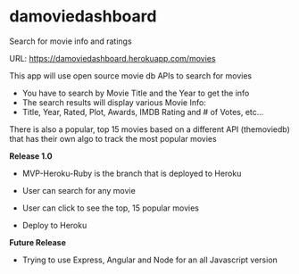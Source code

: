 # damoviedashboard
Search for movie info and ratings

URL: https://damoviedashboard.herokuapp.com/movies

This app will use open source movie db APIs to search for movies
- You have to search by Movie Title and the Year to get the info
- The search results will display various Movie Info:
- Title, Year, Rated, Plot, Awards, IMDB Rating and # of Votes, etc...

There is also a popular, top 15 movies based on a different API (themoviedb) that has their own algo to track the most popular movies 

**Release 1.0**
- MVP-Heroku-Ruby is the branch that is deployed to Heroku

- User can search for any movie
- User can click to see the top, 15 popular movies
- Deploy to Heroku

**Future Release**
- Trying to use Express, Angular and Node for an all Javascript version


